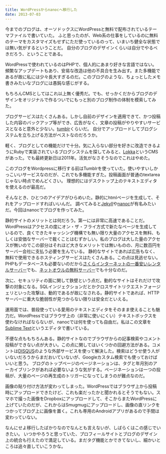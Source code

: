 ```yaml
---
title: WordPressからnanocへ移行した
date: 2013-07-03
---
```


今までのブログは、オーソドックスにWordPressと無料で配布されているテーマファイルで書いていた。
ふと思ったのが、Web系の仕事をしているのに無料のテーマをカスタマイズもせずにただ使っているのって、いまいち健全な状態では無い気がするということだ。
自分のブログのデザインくらいは自分でやるべきだろう、ということである。

WordPressで使われているのはPHPで、個人的にあまり好きな言語ではない。頻繁なアップデートもあり、安易な改造は他の不具合を生み出す。また多機能であるが故に私には少々長大すぎるのだ。このブログのような、ちょっとしたメモ書きみたいなブログには愚鈍な感じがする。

もちろんCMSとしてはこれ以上無く優秀だ。でも、せっかくだからブログのデザインをオリジナルで作るついでにもっと別のブログ制作の体制を模索してみた。

ブログサービスはたくさんある。しかし自前のデザインを適用できて、かつ投稿した内容のバックアップ等ができ、広告がなく、文章の投稿がやりやすいサービスとなると意外と少ない。[tumblr](http://tumblr.com)くらいだ。
自分でアップロードしてブログシステムを立ち上げる方法がベストなのだろうか。

軽く、ブログとしての機能だけで十分。気に入らない部分を好きに改造できるようにRubyで実装されているブログシステムを探してみると、[Lokka](http://lokka.org)というCMSがあった。でも最終更新日は2011年。活気がなさそうなのでこれはやめた。

このブログをWordpressに移行する前はTumblrを使っていた。使いやすいしかっこいいサービスなのだが、これでも多機能すぎた。投稿画面が普通のtextareaじゃない時点でめんどくさい。
理想的にはデスクトップ上のテキストエディタを使えるのが最高だ。


そんなとき、ひとつのアイデアがひらめいた。静的にhtmlページを生成して、それをアップロードすればいいんだ。
調べてみると[Jekyll](https://github.com/mojombo/jekyll)や[nanoc](http://nanoc.ws/)が有名みたいだ。今回はnanocでブログを作ってみた。

静的サイトのメリットとは何だろう。第一には非常に高速であることだ。WordPressはアクセスの度にオン・ザ・フライ方式で新たなページを生成しているので、良くできたキャッシング機構でも無い限り大量のアクセスを無料、もしくは安価なサーバーで裁くことはむずかしい。私のブログは大した量のアクセスが無いのでこの部分はそれほど大きなメリットでは無いものの、月に数百円をサーバー会社に支払う必要を生んでいる。
静的なサイトであれば広告もなく、無料で使用できるホスティングサービスはたくさんある。この点は見逃せない。PHPもデータベースも必要ないのだから[さくらインターネットの一番安いレンタルサーバー](http://www.sakura.ne.jp/lite.html)でも、[ネットオウルの無料サーバー](http://www.webcrow.jp/)でも十分なのだ。

次に、セキュリティの面に関して鉄壁という点だ。動的なサイトはそれだけで攻撃の対象になる。SQLインジェクションだとかクロスサイトリクエストフォージェリといった攻撃は、動的であるが故になされる。静的サイトであれば、HTTPサーバーに重大な脆弱性が見つからない限りは安全だといえる。

運用面では、普段使っている愛用のテキストエディタをそのまま使えることも魅力だ。WordPressではブラウザ上の（非常に使いにくい）テキストボックスを使わなければならないが、nanocでは何を使っても自由だ。私はこの文章を[Sublime Text](http://www.sublimetext.com/)というエディタで書いている。

不便な点ももちろんある。静的サイトなのでブラウザからの記事検索やコメント投稿ができない点が大きい。この点に関してはいくつかの回避方法がある。コメントは[DISQUS](http://disqus.com/)のような外部サービスを使って解決した。検索はどうせ使う人がいないだろうからまだおいていないが、Googleカスタム検索でも使っておけばいいと思う。
ブログのトップページのページネーションは、タグと年月別のアーカイブリンクがあれば必要ないような気がする。ページネーションは一つの投稿が、大量のページの再生成のトリガーになってしまうのが難点なのだ。

画像の貼り付け方法が変わってしまった。WordPressではブラウザ上から投稿時にアップロードできたけど、これも楽だったかと聞かれるとそうでもない。スマホで撮った画像をDropboxにアップロードして、そこからまたWordPressに上げていたのだが、これからはSmugmugにアップロードし、画像の直リンクをつかってブログ上に画像を置く。これも専用のAndroidアプリがあるので手間は変わっていない。

なんにせよ移行したばかりなのでなんとも言えないが、しばらくはこの感じでいきたい。
いつかやろうと思っていた、プロフィールサイトとブログのデザイン上の統合も行えたので満足している。まだタグ機能とかできてないし、細かいところは追々直していこうかな。
